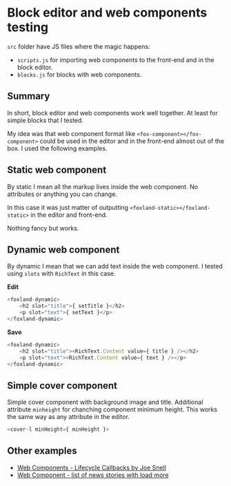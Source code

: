 # Block editor and web components testing

`src` folder have JS files where the magic happens:

- `scripts.js` for importing web components to the front-end and in the block editor.
- `blocks.js` for blocks with web components.

## Summary

In short, block editor and web components work well together. At least for simple blocks that I tested.

My idea was that web component format like `<fox-component></fox-component>` could be used in the editor and in the front-end almost out of the box. I used the following examples.

## Static web component

By static I mean all the markup lives inside the web component. No attributes or anything you can change.

In this case it was just matter of outputting `<foxland-static></foxland-static>` in the editor and front-end.

Nothing fancy but works.

## Dynamic web component

By dynamic I mean that we can add text inside the web component. I tested using `slots` with `RichText` in this case.

**Edit**
```js
<foxland-dynamic>
	<h2 slot="title">{ setTitle }</h2>
	<p slot="text">{ setText }</p>
</foxland-dynamic>
```

**Save**
```js
<foxland-dynamic>
	<h2 slot="title"><RichText.Content value={ title } /></h2>
	<p slot="text"><RichText.Content value={ text } /></p>
</foxland-dynamic>
```

## Simple cover component

Simple cover component with background image and title. Additional attribute `minheight` for chanching component minimum height. This works the same way as any attribute in the editor.

```js
<cover-l minHeight={ minHeight }>
```

## Other examples

- [Web Components - Lifecycle Callbacks by Joe Snell](https://codepen.io/joesnellpdx/pen/015b9735631d8b61790300018030c943?editors=0010)
- [Web Component - list of news stories with load more](https://codepen.io/verticalgrain/pen/zYxaXOw)

